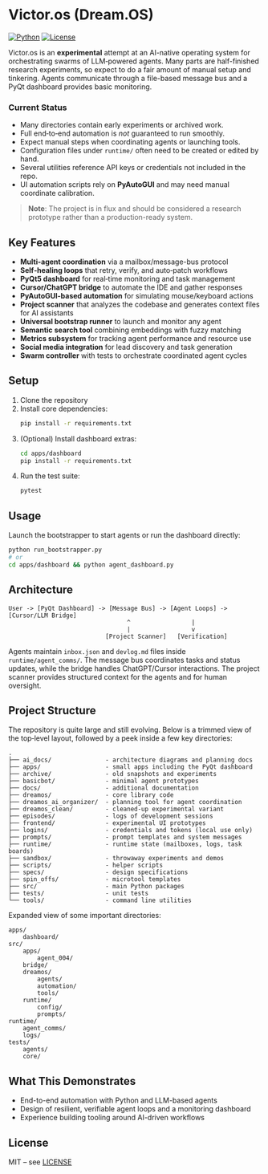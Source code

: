 # Victor.os (Dream.OS)

[![Python](https://img.shields.io/badge/python-3.10%2B-blue)](https://www.python.org/)
[![License](https://img.shields.io/badge/license-MIT-blue)](./LICENSE)

Victor.os is an **experimental** attempt at an AI-native operating system for orchestrating swarms of LLM‑powered agents. Many parts are half-finished research experiments, so expect to do a fair amount of manual setup and tinkering. Agents communicate through a file-based message bus and a PyQt dashboard provides basic monitoring.

### Current Status
- Many directories contain early experiments or archived work.
- Full end‑to‑end automation is *not* guaranteed to run smoothly.
- Expect manual steps when coordinating agents or launching tools.
- Configuration files under `runtime/` often need to be created or edited by hand.
- Several utilities reference API keys or credentials not included in the repo.
- UI automation scripts rely on **PyAutoGUI** and may need manual coordinate calibration.

> **Note**: The project is in flux and should be considered a research prototype rather than a production-ready system.

## Key Features
- **Multi-agent coordination** via a mailbox/message-bus protocol
- **Self‑healing loops** that retry, verify, and auto‑patch workflows
- **PyQt5 dashboard** for real‑time monitoring and task management
- **Cursor/ChatGPT bridge** to automate the IDE and gather responses
- **PyAutoGUI-based automation** for simulating mouse/keyboard actions
- **Project scanner** that analyzes the codebase and generates context files for AI assistants
- **Universal bootstrap runner** to launch and monitor any agent
- **Semantic search tool** combining embeddings with fuzzy matching
- **Metrics subsystem** for tracking agent performance and resource use
- **Social media integration** for lead discovery and task generation
- **Swarm controller** with tests to orchestrate coordinated agent cycles

## Setup
1. Clone the repository
2. Install core dependencies:
   ```bash
   pip install -r requirements.txt
   ```
3. (Optional) Install dashboard extras:
   ```bash
   cd apps/dashboard
   pip install -r requirements.txt
   ```
4. Run the test suite:
   ```bash
   pytest
   ```

## Usage
Launch the bootstrapper to start agents or run the dashboard directly:
```bash
python run_bootstrapper.py
# or
cd apps/dashboard && python agent_dashboard.py
```

## Architecture
```
User -> [PyQt Dashboard] -> [Message Bus] -> [Agent Loops] -> [Cursor/LLM Bridge]
                                 ^                 |
                                 |                 v
                           [Project Scanner]   [Verification]
```
Agents maintain `inbox.json` and `devlog.md` files inside `runtime/agent_comms/`. The message bus coordinates tasks and status updates, while the bridge handles ChatGPT/Cursor interactions. The project scanner provides structured context for the agents and for human oversight.

## Project Structure
The repository is quite large and still evolving.  Below is a trimmed view of the
top‑level layout, followed by a peek inside a few key directories:
```
.
├── ai_docs/               - architecture diagrams and planning docs
├── apps/                  - small apps including the PyQt dashboard
├── archive/               - old snapshots and experiments
├── basicbot/              - minimal agent prototypes
├── docs/                  - additional documentation
├── dreamos/               - core library code
├── dreamos_ai_organizer/  - planning tool for agent coordination
├── dreamos_clean/         - cleaned-up experimental variant
├── episodes/              - logs of development sessions
├── frontend/              - experimental UI prototypes
├── logins/                - credentials and tokens (local use only)
├── prompts/               - prompt templates and system messages
├── runtime/               - runtime state (mailboxes, logs, task boards)
├── sandbox/               - throwaway experiments and demos
├── scripts/               - helper scripts
├── specs/                 - design specifications
├── spin_offs/             - microtool templates
├── src/                   - main Python packages
├── tests/                 - unit tests
└── tools/                 - command line utilities
```

Expanded view of some important directories:
```
apps/
    dashboard/
src/
    apps/
        agent_004/
    bridge/
    dreamos/
        agents/
        automation/
        tools/
    runtime/
        config/
        prompts/
runtime/
    agent_comms/
    logs/
tests/
    agents/
    core/
```

## What This Demonstrates
- End-to-end automation with Python and LLM-based agents
- Design of resilient, verifiable agent loops and a monitoring dashboard
- Experience building tooling around AI-driven workflows

## License
MIT – see [LICENSE](./LICENSE)
